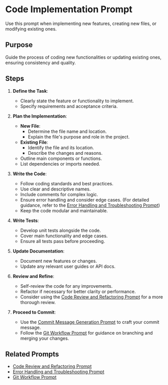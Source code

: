# Code Implementation Prompt

Use this prompt when implementing new features, creating new files, or modifying existing ones.

## Purpose
Guide the process of coding new functionalities or updating existing ones, ensuring consistency and quality.

## Steps

1. **Define the Task**:
   - Clearly state the feature or functionality to implement.
   - Specify requirements and acceptance criteria.

2. **Plan the Implementation**:
   - **New File**:
     - Determine the file name and location.
     - Explain the file's purpose and role in the project.
   - **Existing File**:
     - Identify the file and its location.
     - Describe the changes and reasons.
   - Outline main components or functions.
   - List dependencies or imports needed.

3. **Write the Code**:
   - Follow coding standards and best practices.
   - Use clear and descriptive names.
   - Include comments for complex logic.
   - Ensure error handling and consider edge cases. (For detailed guidance, refer to the [Error Handling and Troubleshooting Prompt](#6-error-handling-and-troubleshooting-prompt))
   - Keep the code modular and maintainable.

4. **Write Tests**:
   - Develop unit tests alongside the code.
   - Cover main functionality and edge cases.
   - Ensure all tests pass before proceeding.

5. **Update Documentation**:
   - Document new features or changes.
   - Update any relevant user guides or API docs.

6. **Review and Refine**:
   - Self-review the code for any improvements.
   - Refactor if necessary for better clarity or performance.
   - Consider using the [Code Review and Refactoring Prompt](#2-code-review-and-refactoring-prompt) for a more thorough review.

7. **Proceed to Commit**:
   - Use the [Commit Message Generation Prompt](#3-commit-message-generation-prompt) to craft your commit message.
   - Follow the [Git Workflow Prompt](#7-git-workflow-prompt) for guidance on branching and merging your changes.

## Related Prompts
- [Code Review and Refactoring Prompt](#2-code-review-and-refactoring-prompt)
- [Error Handling and Troubleshooting Prompt](#6-error-handling-and-troubleshooting-prompt)
- [Git Workflow Prompt](#7-git-workflow-prompt)